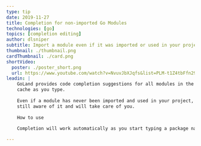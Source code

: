 ```yaml
---
type: tip
date: 2019-11-27
title: Completion for non-imported Go Modules
technologies: [go]
topics: [completion editing]
author: dlsniper
subtitle: Import a module even if it was imported or used in your project
thumbnail: ./thumbnail.png
cardThumbnail: ./card.png
shortVideo:
  poster: ./poster_short.png
  url: https://www.youtube.com/watch?v=NvuvJbXJqfs&list=PLM-t1Z4tbFfn291KlSOQE_ulCAyzXO3uA
leadin: |
    GoLand provides code completion suggestions for all modules in the modules 
    cache as you type.
    
    Even if a module has never been imported and used in your project, GoLand is 
    still aware of it and will take care of you.
    
    How to use
    
    Completion will work automatically as you start typing a package name.

---
```

